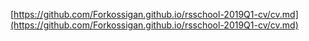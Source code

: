  [https://github.com/Forkossigan.github.io/rsschool-2019Q1-cv/cv.md](https://github.com/Forkossigan.github.io/rsschool-2019Q1-cv/cv.md)